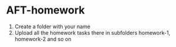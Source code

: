 # AFT-homework

1. Create a folder with your name
2. Upload all the homework tasks there in subfolders homework-1, homework-2 and so on
